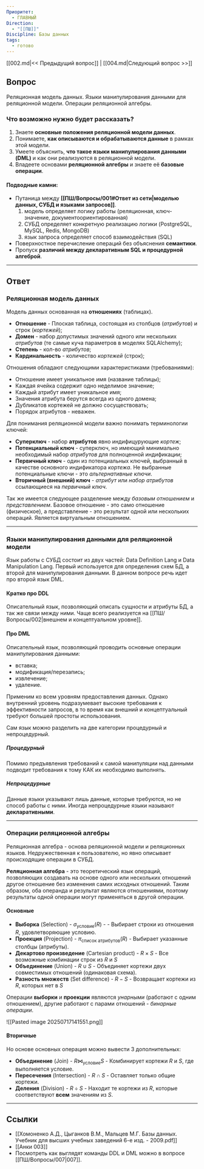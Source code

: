 ```yaml
---
Приоритет:
  - ГЛАВНЫЙ
Direction:
  - "[[ПШ]]"
Discipline: Базы данных
tags:
  - готово
---
```

[[002.md|<< Предыдущий вопрос]] | [[004.md|Следующий вопрос >>]]
## Вопрос
Реляционная модель данных. Языки манипулирования данными для реляционной модели. Операции реляционной алгебры.

### Что возможно нужно будет рассказать?
1. Знаете **основные положения реляционной модели данных**.
2. Понимаете, **как описываются и обрабатываются данные** в рамках этой модели.
3. Умеете объяснить, **что такое языки манипулирования данными (DML)** и как они реализуются в реляционной модели.
4. Владеете основами **реляционной алгебры** и знаете её **базовые операции**.
#### Подводные камни:
- Путаница между **[[ПШ/Вопросы/001#Ответ из сети|моделью данных, СУБД и языками запросов]]**.
	1. модель определяет логику работы (реляционная, ключ-значение, документоориентированная)
	2. СУБД определяет конкретную реализацию логики (PostgreSQL, MySQL, Redis, MongoDB)
	3. язык запроса определяет способ взаимодействия (SQL)
- Поверхностное перечисление операций без объяснения **семантики**.
- Пропуск **различий между декларативным SQL и процедурной алгеброй**.

---
## Ответ
### Реляционная модель данных
Модель данных основанная на **отношениях** (таблицах).
- **Отношение** - Плоская таблица, состоящая из столбцов (_атрибутов_) и строк (_кортежей_);
- **Домен** - набор допустимых значений одного или нескольких _атрибутов_ (те самые куча параметров в моделях SQLAlchemy);
- **Степень** - кол-во _атрибутов_;
- **Кардинальность** - количество _кортежей_ (строк);

Отношения обладают следующими характеристиками (требованиями):
- Отношение имеет уникальное имя (название таблицы);
- Каждая ячейка содержит одно неделимое значение;
- Каждый атрибут имеет уникальное имя;
- Значения атрибута берутся всегда из одного домена;
- Дубликатов кортежей не должно сосуществовать;
- Порядок атрибутов - неважен.

Для понимания реляционной модели важно понимать терминологии ключей:
- **Суперключ** - набор __атрибутов__ явно индифицурующие _кортеж_;
- **Потенциальный ключ** - суперключ, но имеющий минимально необходимый набор _атрибутов_ для полноценной индификации;
- **Первичный ключ** - один из потенциальных ключей, выбранный в качестве основного индификатора _кортежа_. Не выбранные потенциальные ключи - это _альтернативные ключи_.
- **Вторичный (внешний) ключ** - _атрибут_ или _набор атрибутов_ ссылающиеся на _первичный ключ_.

Так же имеется следующее разделение между _базовым отношением_ и _представлением_. Базовое отношение - это само отношение (физическое), а представление - это результат одной или нескольких операций. Является виртуальным отношением.

---
### Языки манипулирования данными для реляционной модели
Язык работы с СУБД состоит из двух частей: Data Definition Lang и Data Manipulation Lang. Первый используется для определения схем БД, а второй для манипулирования данными. В данном вопросе речь идет про второй язык DML.
#### Кратко про DDL
Описательный язык, позволяющий описать сущности и атрибуты БД, а так же связи между ними. Чаще всего реализуется на [[ПШ/Вопросы/002|внешнем и концептуальном уровне]].
#### Про DML
Описательный язык, позволяющий проводить основные операции манипулирования данными:
- вставка;
- модификация/перезапись;
- извлечение;
- удаление. 

Применим ко всем уровням предоставления данных. Однако внутренний уровень подразумевает высокие требования к эффективности запросов, в то время как внешний и концептуальный требуют большей простоты использования.

Сам язык можно разделить на две категории процедурный и непроцедурный.
##### Процедурный
Помимо предъявления требований к самой манипуляции над данными подводит требования к тому КАК их необходимо выполнять.
##### Непроцедурные
Данные языки указывают лишь данные, которые требуются, но не способ работы с ними. Иногда непроцедурные языки называют **декларативными**. 

---
### Операции реляционной алгебры
Реляционная алгебра - основа реляционной модели и реляционных языков. Недружественная к пользователю, но явно описывает происходящие операции в СУБД. 

**Реляционная алгебра** - это теоретический язык операций, позволяющих создавать на основе одного или нескольких отношений другое отношение без изменения самих исходных отношений. Таким образом, оба операнда и результат являются отношениями, поэтому результаты одной операции могут применяться в другой операции.
#### Основные
- **Выборка** (Selection) - $\sigma_{\text{условие}}(R)$ - - Выбирает строки из отношения $R$, удовлетворяющие условию.
- **Проекция** (Projection) - $\pi_{\text{список атрибутов}}(R)$ - Выбирает указанные столбцы (атрибуты).
- **Декартово произведение** (Cartesian product) - $R \times S$ - Все возможные комбинации строк из $R$ и $S$
- **Объединение** (Union) - $R \cup S$ - Объединяет кортежи двух совместимых отношений (одинаковая схема).
- **Разность множеств** (Set difference) - $R - S$ - Возвращает кортежи из $R$, которых нет в $S$

Операции **выборки** и **проекции** являются _унарными_ (работают с одним отношением), другие работают с парами отношений - _бинарные операции_.

![[Pasted image 20250717141551.png]]
#### Вторичные
Но основе основных операция можно вывести 3 дополнительных:
- **Объединение** (Join) - $R \bowtie_{\text{условие}} S$ - Комбинирует кортежи $R$ и $S$, где выполняется условие.
- **Пересечения** (Intersection) - $R \cap S$ - Оставляет только общие кортежи.
- **Деления** (Division) - $R \div S$ - Находит те кортежи из $R$, которые соответствуют **всем** значениям из $S$.

---
## Ссылки
- [[Хомоненко А.Д., Цыганков В.М., Мальцев М.Г. Базы данных. Учебник для высших учебных заведений 6-е изд. - 2009.pdf]]
- [[Анки 003]]
- Посмотреть как выглядят команды DDL и DML можно в вопросе [[ПШ/Вопросы/007|007]].